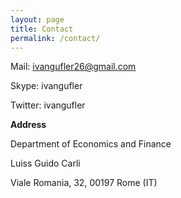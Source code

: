 ```yaml
---
layout: page
title: Contact
permalink: /contact/
---
```


Mail: [ivangufler26@gmail.com](ivangufler26@gmail.com)

Skype: ivangufler

Twitter: ivangufler

**Address**

Department of Economics and Finance

Luiss Guido Carli 

Viale Romania, 32, 00197 Rome (IT)
